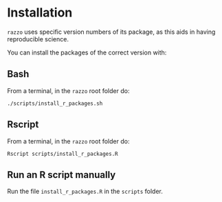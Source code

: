 # Installation

`razzo` uses specific version numbers of its package,
as this aids in having reproducible science.

You can install the packages of the correct version with:

## Bash 

From a terminal, in the `razzo` root folder do:

```
./scripts/install_r_packages.sh
```

## Rscript

From a terminal, in the `razzo` root folder do:

```
Rscript scripts/install_r_packages.R
```

## Run an R script manually

Run the file `install_r_packages.R` in the `scripts` folder.

